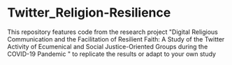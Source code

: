 # Twitter_Religion-Resilience
This repository features code from the research project "Digital Religious Communication and the Facilitation of Resilient Faith: A Study of the Twitter Activity of Ecumenical and Social Justice-Oriented Groups during the COVID-19 Pandemic " to replicate the results or adapt to your own study
